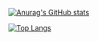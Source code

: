 [![Anurag's GitHub stats](https://github-readme-stats.vercel.app/api?username=HWHKL)](https://github.com/anuraghazra/github-readme-stats)

[![Top Langs](https://github-readme-stats.vercel.app/api/top-langs/?username=HWHKL)](https://github.com/anuraghazra/github-readme-stats)
